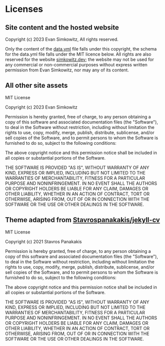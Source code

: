 # Licenses

## Site content and the hosted website

Copyright (c) 2023 Evan Simkowitz, All rights reserved.

Only the content of the [data.yml](docs/_data/data.yml) file falls under this copyright, the schema for the data.yml file falls under the MIT licence below. All rights are also reserved for the website [simkowitz.dev](https://simkowitz.dev); the website may not be used for any commercial or non-commercial purposes without express written permission from Evan Simkowitz, nor may any of its content.

## All other site assets

MIT License

Copyright (c) 2023 Evan Simkowitz

Permission is hereby granted, free of charge, to any person obtaining a copy
of this software and associated documentation files (the "Software"), to deal
in the Software without restriction, including without limitation the rights
to use, copy, modify, merge, publish, distribute, sublicense, and/or sell
copies of the Software, and to permit persons to whom the Software is
furnished to do so, subject to the following conditions:

The above copyright notice and this permission notice shall be included in all
copies or substantial portions of the Software.

THE SOFTWARE IS PROVIDED "AS IS", WITHOUT WARRANTY OF ANY KIND, EXPRESS OR
IMPLIED, INCLUDING BUT NOT LIMITED TO THE WARRANTIES OF MERCHANTABILITY,
FITNESS FOR A PARTICULAR PURPOSE AND NONINFRINGEMENT. IN NO EVENT SHALL THE
AUTHORS OR COPYRIGHT HOLDERS BE LIABLE FOR ANY CLAIM, DAMAGES OR OTHER
LIABILITY, WHETHER IN AN ACTION OF CONTRACT, TORT OR OTHERWISE, ARISING FROM,
OUT OF OR IN CONNECTION WITH THE SOFTWARE OR THE USE OR OTHER DEALINGS IN THE
SOFTWARE.

## Theme adapted from [Stavrospanakakis/jekyll-cv](https://github.com/Stavrospanakakis/jekyll-cv)

MIT License

Copyright (c) 2021 Stavros Panakakis

Permission is hereby granted, free of charge, to any person obtaining a copy
of this software and associated documentation files (the "Software"), to deal
in the Software without restriction, including without limitation the rights
to use, copy, modify, merge, publish, distribute, sublicense, and/or sell
copies of the Software, and to permit persons to whom the Software is
furnished to do so, subject to the following conditions:

The above copyright notice and this permission notice shall be included in all
copies or substantial portions of the Software.

THE SOFTWARE IS PROVIDED "AS IS", WITHOUT WARRANTY OF ANY KIND, EXPRESS OR
IMPLIED, INCLUDING BUT NOT LIMITED TO THE WARRANTIES OF MERCHANTABILITY,
FITNESS FOR A PARTICULAR PURPOSE AND NONINFRINGEMENT. IN NO EVENT SHALL THE
AUTHORS OR COPYRIGHT HOLDERS BE LIABLE FOR ANY CLAIM, DAMAGES OR OTHER
LIABILITY, WHETHER IN AN ACTION OF CONTRACT, TORT OR OTHERWISE, ARISING FROM,
OUT OF OR IN CONNECTION WITH THE SOFTWARE OR THE USE OR OTHER DEALINGS IN THE
SOFTWARE.
